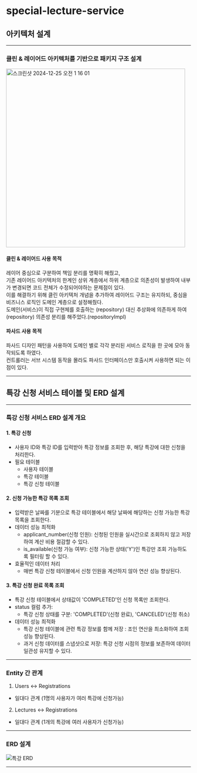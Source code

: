 # special-lecture-service

## 아키텍처 설계
---
### 클린 & 레이어드 아키텍처를 기반으로 패키지 구조 설계
<img width="488" alt="스크린샷 2024-12-25 오전 1 16 01" src="https://github.com/user-attachments/assets/9dad13bd-7183-42c3-aab3-a803e7b1c3b9" />

#### 클린 & 레이어드 사용 목적

레이어 중심으로 구분하여 책임 분리를 명확히 해줬고, <br>
기존 레이어드 아키텍처의 한계인 상위 계층에서 하위 계층으로 의존성이 발생하여 내부가 변경되면 코드 전체가 수정되어야하는 문제점이 있다.<br>
이를 해결하기 위해 클린 아키텍처 개념을 추가하여 레이어드 구조는 유지하되, 중심을 비즈니스 로직인 도메인 계층으로 설정해줬다.<br>
도메인(서비스)이 직접 구현체를 호출하는 (repository) 대신 추상화에 의존하게 하여(repository) 의존성 분리를 해주었다.(repositoryImpl)<br>

#### 파사드 사용 목적

파사드 디자인 패턴을 사용하여 도메인 별로 각각 분리된 서비스 로직을 한 곳에 모아 동작되도록 하였다.<br>
컨트롤러는 서브 시스템 동작을 몰라도 파사드 인터페이스만 호출시켜 사용하면 되는 이점이 있다.<br>

---

## 특강 신청 서비스 테이블 및 ERD 설계
---
### 특강 신청 서비스 ERD 설계 개요
#### 1. 특강 신청
* 사용자 ID와 특강 ID를 입력받아 특강 정보를 조회한 후, 해당 특강에 대한 신청을 처리한다.<br>
* 필요 테이블
  * 사용자 테이블
  * 특강 테이블
  * 특강 신청 테이블

#### 2. 신청 가능한 특강 목록 조회
* 입력받은 날짜를 기분으로 특강 테이블에서 해당 날짜에 해당하는 신청 가능한 특강 목록을 조회한다.
* 데이터 성능 최적화
  * applicant_number(신청 인원): 신청된 인원을 실시간으로 조회하지 않고 저장하여 계산 비용 절감할 수 있다.
  * is_available(신청 가능 여부): 신청 가능한 상태('Y')인 특강만 조회 가능하도록 필터링 할 수 있다.
* 효율적인 데이터 처리
  * 매번 특강 신청 테이블에서 신청 인원을 계산하지 않아 연산 성능 향상된다.
      
#### 3. 특강 신청 완료 목록 조회
* 특강 신청 테이블에서 상태값이 'COMPLETED'인 신청 목록만 조회한다.
* status 컬럼 추가:
  * 특강 신청 상태를 구분: 'COMPLETED'(신청 완료), 'CANCELED'(신청 취소)
* 데이터 성능 최적화
  * 특강 신청 테이블에 관련 특강 정보를 함께 저장 : 조인 연산을 최소화하여 조회 성능 향상된다.
  * 과거 신청 데이터를 스냅샷으로 저장: 특강 신청 시점의 정보를 보존하여 데이터 일관성 유지할 수 있다.

--- 

### Entity 간 관계

1. Users ↔ Registrations
  * 일대다 관계 (1명의 사용자가 여러 특강에 신청가능)
2. Lectures ↔ Registrations
  * 일대다 관계 (1개의 특강에 여러 사용자가 신청가능)
---

### ERD 설계
![특강 ERD](https://github.com/user-attachments/assets/47f66d96-8aa9-494c-aeaa-cc5afd1f899a)

---

